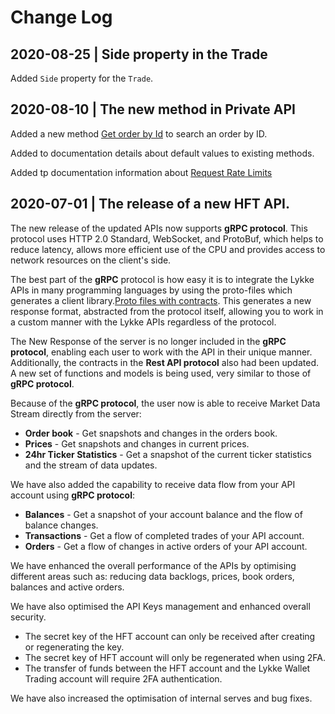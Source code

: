 # Change Log

## 2020-08-25 | Side property in the Trade

Added ```Side``` property for the ```Trade```.

## 2020-08-10 | The new method in Private API

Added a new method [Get order by Id](#get-order-by-id) to search an order by ID.

Added to documentation details about default values to existing methods.

Added tp documentation information about [Request Rate Limits](#request-limits)

## 2020-07-01 | The release of a new HFT API.

The new release of the updated APIs now supports **gRPC protocol**. This protocol uses HTTP 2.0 Standard, WebSocket, and ProtoBuf, which helps to reduce latency, allows more efficient use of the CPU and provides access to network resources on the client's side.

The best part of the **gRPC** protocol is how easy it is to integrate the Lykke APIs in many programming languages by using the proto-files which generates a client library.[Proto files with contracts](https://github.com/LykkeCity/Trading-API/tree/master/grpc_proto_contracts). This generates a new response format, abstracted from the protocol itself, allowing you to work in a custom manner with the Lykke APIs regardless of the protocol.


The New Response of the server is no longer included in the **gRPC protocol**, enabling each user to work with the API in their unique manner. Additionally, the contracts in the **Rest API protocol** also had been updated. A new set of functions and models is being used, very similar to those of **gRPC protocol**.

Because of the **gRPC protocol**, the user now is able to receive Market Data Stream directly from the server:

* **Order book** - Get snapshots and changes in the orders book.
* **Prices** - Get snapshots and changes in current prices.
* **24hr Ticker Statistics** - Get a snapshot of the current ticker statistics and the stream of data updates.

We have also added the capability to receive data flow from your API account using **gRPC protocol**:

* **Balances** - Get a snapshot of your account balance and the flow of balance changes.
* **Transactions** - Get a flow of completed trades of your API account.
* **Orders** - Get a flow of changes in active orders of your API account.

We have enhanced the overall performance of the APIs by optimising different areas such as: reducing data backlogs, prices, book orders, balances and active orders.

We have also optimised the API Keys management and enhanced overall security.

* The secret key of the HFT account can only be received after creating or regenerating the key.
* The secret key of HFT account will only be regenerated when using 2FA.
* The transfer of funds between the HFT account and the Lykke Wallet Trading account will require 2FA authentication.

We have also increased the optimisation of internal serves and bug fixes.



